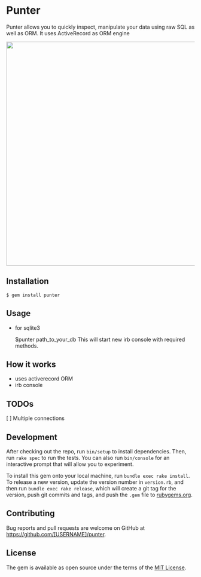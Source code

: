 # Punter

Punter allows you to quickly inspect, manipulate your data using raw SQL as well as ORM. It uses ActiveRecord as ORM engine

<p align="center">
  <img width="600" src="https://cdn.rawgit.com/mohitmun/punter/ce455a7/termtosvg_afdv3y8o.svg">
</p>

## Installation


    $ gem install punter

## Usage

* for sqlite3

    $punter path_to_your_db
This will start new irb console with required methods.  

## How it works

* uses activerecord ORM
* irb console
## TODOs

[ ] Multiple connections

## Development

After checking out the repo, run `bin/setup` to install dependencies. Then, run `rake spec` to run the tests. You can also run `bin/console` for an interactive prompt that will allow you to experiment.

To install this gem onto your local machine, run `bundle exec rake install`. To release a new version, update the version number in `version.rb`, and then run `bundle exec rake release`, which will create a git tag for the version, push git commits and tags, and push the `.gem` file to [rubygems.org](https://rubygems.org).

## Contributing

Bug reports and pull requests are welcome on GitHub at https://github.com/[USERNAME]/punter.


## License

The gem is available as open source under the terms of the [MIT License](http://opensource.org/licenses/MIT).

